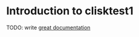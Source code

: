 # Introduction to clisktest1

TODO: write [great documentation](http://jacobian.org/writing/what-to-write/)
